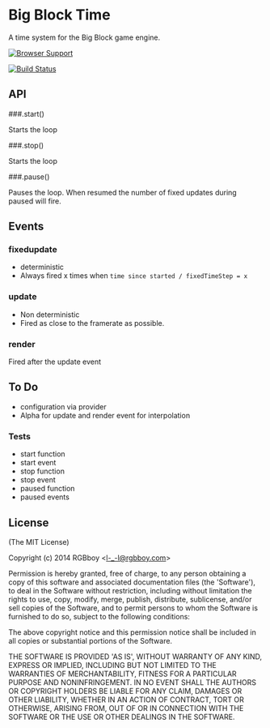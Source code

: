 # Big Block Time

A time system for the Big Block game engine.

[![Browser Support](https://ci.testling.com/RGBboy/big-block-time.png)
](https://ci.testling.com/RGBboy/big-block-time)

[![Build Status](https://secure.travis-ci.org/RGBboy/big-block-time.png)](http://travis-ci.org/RGBboy/big-block-time)

## API

###.start()

Starts the loop

###.stop()

Starts the loop

###.pause()

Pauses the loop. When resumed the number of fixed updates during paused will fire.

## Events

### fixedupdate

* deterministic
* Always fired x times when `time since started / fixedTimeStep = x`

### update

* Non deterministic
* Fired as close to the framerate as possible.

### render

Fired after the update event

## To Do

* configuration via provider
* Alpha for update and render event for interpolation

### Tests

* start function
* start event
* stop function
* stop event
* paused function
* paused events

## License 

(The MIT License)

Copyright (c) 2014 RGBboy &lt;l-_-l@rgbboy.com&gt;

Permission is hereby granted, free of charge, to any person obtaining
a copy of this software and associated documentation files (the
'Software'), to deal in the Software without restriction, including
without limitation the rights to use, copy, modify, merge, publish,
distribute, sublicense, and/or sell copies of the Software, and to
permit persons to whom the Software is furnished to do so, subject to
the following conditions:

The above copyright notice and this permission notice shall be
included in all copies or substantial portions of the Software.

THE SOFTWARE IS PROVIDED 'AS IS', WITHOUT WARRANTY OF ANY KIND,
EXPRESS OR IMPLIED, INCLUDING BUT NOT LIMITED TO THE WARRANTIES OF
MERCHANTABILITY, FITNESS FOR A PARTICULAR PURPOSE AND NONINFRINGEMENT.
IN NO EVENT SHALL THE AUTHORS OR COPYRIGHT HOLDERS BE LIABLE FOR ANY
CLAIM, DAMAGES OR OTHER LIABILITY, WHETHER IN AN ACTION OF CONTRACT,
TORT OR OTHERWISE, ARISING FROM, OUT OF OR IN CONNECTION WITH THE
SOFTWARE OR THE USE OR OTHER DEALINGS IN THE SOFTWARE.